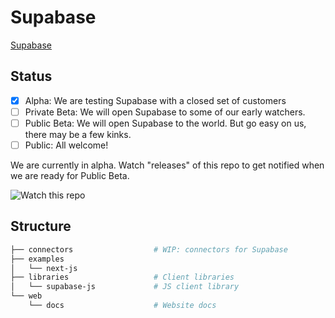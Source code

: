 # Supabase

[Supabase](https://supabase.io)


## Status

- [x] Alpha: We are testing Supabase with a closed set of customers
- [ ] Private Beta: We will open Supabase to some of our early watchers.
- [ ] Public Beta: We will open Supabase to the world. But go easy on us, there may be a few kinks.
- [ ] Public: All welcome!

We are currently in alpha. Watch "releases" of this repo to get notified when we are ready for Public Beta.

![Watch this repo](https://gitcdn.xyz/repo/supabase/monorepo/master/web/static/watch-repo.gif "Watch this repo")


## Structure

```bash
├── connectors                  # WIP: connectors for Supabase
├── examples
│   └── next-js
├── libraries                   # Client libraries
│   └── supabase-js             # JS client library     
└── web
    └── docs                    # Website docs
```